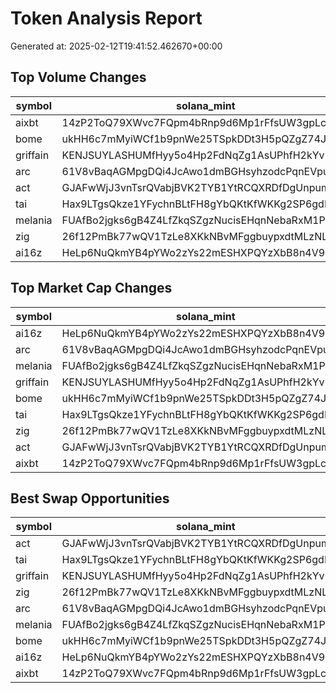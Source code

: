 # Token Analysis Report
Generated at: 2025-02-12T19:41:52.462670+00:00

## Top Volume Changes
| symbol | solana_mint | volume_change | volume_rank |
| --- | --- | --- | --- |
| aixbt | 14zP2ToQ79XWvc7FQpm4bRnp9d6Mp1rFfsUW3gpLcRX | 1.497689893902892 | 1.0 |
| bome | ukHH6c7mMyiWCf1b9pnWe25TSpkDDt3H5pQZgZ74J82 | 0.1690725486431499 | 2.0 |
| griffain | KENJSUYLASHUMfHyy5o4Hp2FdNqZg1AsUPhfH2kYvEP | -0.38487599678542117 | 3.0 |
| arc | 61V8vBaqAGMpgDQi4JcAwo1dmBGHsyhzodcPqnEVpump | -0.4992818802122114 | 4.0 |
| act | GJAFwWjJ3vnTsrQVabjBVK2TYB1YtRCQXRDfDgUnpump | -0.5443951437906172 | 5.0 |
| tai | Hax9LTgsQkze1YFychnBLtFH8gYbQKtKfWKKg2SP6gdD | -0.6148259743145348 | 6.0 |
| melania | FUAfBo2jgks6gB4Z4LfZkqSZgzNucisEHqnNebaRxM1P | -0.6666848418896306 | 7.0 |
| zig | 26f12PmBk77wQV1TzLe8XKkNBvMFggbuypxdtMLzNLzz | -0.7152652157254165 | 8.0 |
| ai16z | HeLp6NuQkmYB4pYWo2zYs22mESHXPQYzXbB8n4V98jwC | nan | nan |

## Top Market Cap Changes
| symbol | solana_mint | mcap_change | mcap_rank |
| --- | --- | --- | --- |
| ai16z | HeLp6NuQkmYB4pYWo2zYs22mESHXPQYzXbB8n4V98jwC | 2.8205920518142236 | 1.0 |
| arc | 61V8vBaqAGMpgDQi4JcAwo1dmBGHsyhzodcPqnEVpump | 1.1712688736008419 | 2.0 |
| melania | FUAfBo2jgks6gB4Z4LfZkqSZgzNucisEHqnNebaRxM1P | 0.7787594867057988 | 3.0 |
| griffain | KENJSUYLASHUMfHyy5o4Hp2FdNqZg1AsUPhfH2kYvEP | -0.003287029607618508 | 4.0 |
| bome | ukHH6c7mMyiWCf1b9pnWe25TSpkDDt3H5pQZgZ74J82 | -0.28812498108078 | 5.0 |
| tai | Hax9LTgsQkze1YFychnBLtFH8gYbQKtKfWKKg2SP6gdD | -0.34264343675712206 | 6.0 |
| zig | 26f12PmBk77wQV1TzLe8XKkNBvMFggbuypxdtMLzNLzz | -0.3638129085799279 | 7.0 |
| act | GJAFwWjJ3vnTsrQVabjBVK2TYB1YtRCQXRDfDgUnpump | -0.41736884371610505 | 8.0 |
| aixbt | 14zP2ToQ79XWvc7FQpm4bRnp9d6Mp1rFfsUW3gpLcRX | nan | nan |

## Best Swap Opportunities
| symbol | solana_mint | swap_score | recommended_entry | recommended_exit |
| --- | --- | --- | --- | --- |
| act | GJAFwWjJ3vnTsrQVabjBVK2TYB1YtRCQXRDfDgUnpump | 114.9748743718593 | 0.17278649999999998 | 0.2879775 |
| tai | Hax9LTgsQkze1YFychnBLtFH8gYbQKtKfWKKg2SP6gdD | 97.06422018348624 | 0.1856754 | 0.309459 |
| griffain | KENJSUYLASHUMfHyy5o4Hp2FdNqZg1AsUPhfH2kYvEP | 57.128463476070536 | 0.1299789 | 0.21663149999999998 |
| zig | 26f12PmBk77wQV1TzLe8XKkNBvMFggbuypxdtMLzNLzz | 3.3962264150943398 | 0.0864837 | 0.1441395 |
| arc | 61V8vBaqAGMpgDQi4JcAwo1dmBGHsyhzodcPqnEVpump | 0.35138066208025254 | 0.2800809 | 0.4668015 |
| melania | FUAfBo2jgks6gB4Z4LfZkqSZgzNucisEHqnNebaRxM1P | 0.2336278460117396 | 1.278 | 2.13 |
| bome | ukHH6c7mMyiWCf1b9pnWe25TSpkDDt3H5pQZgZ74J82 | 0.05072176459294497 | 0.001905966 | 0.00317661 |
| ai16z | HeLp6NuQkmYB4pYWo2zYs22mESHXPQYzXbB8n4V98jwC | nan | 0.4226517 | 0.7044195 |
| aixbt | 14zP2ToQ79XWvc7FQpm4bRnp9d6Mp1rFfsUW3gpLcRX | nan | 0.21401730000000002 | 0.3566955 |
